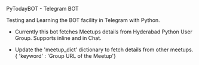 PyTodayBOT - Telegram BOT

Testing and Learning the BOT facility in Telegram with Python.

- Currently this bot fetches Meetups details from Hyderabad Python User Group. Supports inline and in Chat.

- Update the 'meetup_dict' dictionary to fetch details from other meetups. { 'keyword' : 'Group URL of the Meetup'}
